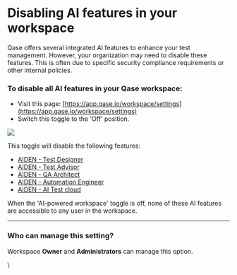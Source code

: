 # Disabling AI features in your workspace

Qase offers several integrated AI features to enhance your test management. However, your organization may need to disable these features. This is often due to specific security compliance requirements or other internal policies.

### To disable all AI features in your Qase workspace: <a href="#h_5ff24becdc" id="h_5ff24becdc"></a>

* Visit this page: [https://app.qase.io/workspace/settings](https://app.qase.io/workspace/settings)
* Switch this toggle to the 'Off' position.

[![](https://downloads.intercomcdn.com/i/o/wsaz8vex/1621249373/71296a9c950f0f80a76a70b9e5f0/72511.png?expires=1761230700\&signature=5be7cb03ac9c66b99f971370e5a153bc3aa9a1d21dcbc9ab283d45ba9073d868\&req=dSYlF8t6lIJYWvMW1HO4zQzh4v%2F9iP1R3WafYAONlS70gZ4Omm3FJouOVYzJ%0AXUr0VnatxzTlUdqtEcA%3D%0A)](https://downloads.intercomcdn.com/i/o/wsaz8vex/1621249373/71296a9c950f0f80a76a70b9e5f0/72511.png?expires=1761230700\&signature=5be7cb03ac9c66b99f971370e5a153bc3aa9a1d21dcbc9ab283d45ba9073d868\&req=dSYlF8t6lIJYWvMW1HO4zQzh4v%2F9iP1R3WafYAONlS70gZ4Omm3FJouOVYzJ%0AXUr0VnatxzTlUdqtEcA%3D%0A)

This toggle will disable the following features:

* [AIDEN - Test Designer](https://help.qase.io/en/articles/9653096-ai-test-case-generator)
* [AIDEN - Test Advisor](https://help.qase.io/en/articles/11981696-aiden-test-advisor)
* [AIDEN - QA Architect](https://help.qase.io/en/articles/11012497-aiden-qa-architect)
* [AIDEN - Automation Engineer](https://help.qase.io/en/articles/11981749-aiden-automation-engineer)
* [AIDEN - AI Test cloud](https://help.qase.io/en/articles/11851804-aiden-ai-test-cloud)

When the 'AI-powered workspace' toggle is off, none of these AI features are accessible to any user in the workspace.

***

### Who can manage this setting?

Workspace **Owner** and **Administrators** can manage this option.

\
